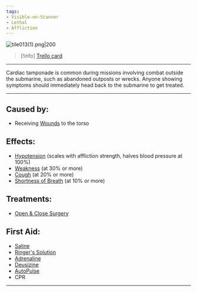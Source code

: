 ```yaml
---
tags:
- Visible-on-Scanner
- Lethal
- Affliction
---
```


![tile013(1).png\|200](/Heart/Cardiac%20Tamponade%20-%20Attachments/6718845db30472d958dd7bcf.png)

> [!info] [Trello card](https://trello.com/c/YpV6CO5T/69-cardiac-tamponade)

---

Cardiac tamponade is common during missions involving combat outside the submarine, such as abandoned outposts or wrecks. Anyone showing symptoms should immediately head back to the submarine to get treated.

---

## Caused by:

- Receiving [Wounds](../Any%20bodypart/archived/Wounds.md) to the torso

## Effects:

- [Hypotension](../Blood/Hypotension.md) (scales with affliction strength, halves blood pressure at 100%)
- [Weakness](../Symptoms/Weakness.md) (at 30% or more)
- [Cough](../Symptoms/Cough.md)  (at 20% or more)
- [Shortness of Breath](../Symptoms/Shortness%20of%20Breath.md) (at 10% or more)

## Treatments:

- [Open & Close Surgery](../Procedures/Open%20&%20Close%20Surgery.md)

## First Aid:

- [Saline](../Items/Saline.md)
- [Ringer's Solution](../Items/Ringer's%20Solution.md)
- [Adrenaline](../Items/Adrenaline.md)
- [Deusizine](../Items/Deusizine.md)
- [AutoPulse](../Items/AutoPulse.md)
- CPR

---

